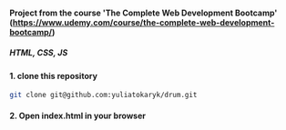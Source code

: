 #### Project from the course 'The Complete Web Development Bootcamp' (https://www.udemy.com/course/the-complete-web-development-bootcamp/)
##### HTML, CSS, JS
#### 1. clone this repository
```bash
git clone git@github.com:yuliatokaryk/drum.git
```
#### 2. Open index.html in your browser

